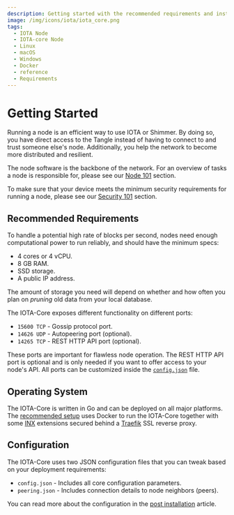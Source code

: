 ```yaml
---
description: Getting started with the recommended requirements and installation links.
image: /img/icons/iota/iota_core.png
tags:
  - IOTA Node
  - IOTA-core Node
  - Linux
  - macOS
  - Windows
  - Docker
  - reference
  - Requirements
---
```


# Getting Started


Running a node is an efficient way to use IOTA or Shimmer. By doing so, you have direct access to the Tangle instead of having to
connect to and trust someone else's node. Additionally, you help the network to become more distributed and resilient.

The node software is the backbone of the network. For an overview of tasks a node is responsible for, please
see our [Node 101](/develop/nodes/explanations/nodes_101/) section.

To make sure that your device meets the minimum security requirements for running a node, please
see our [Security 101](/develop/nodes/explanations/security_101/) section.

## Recommended Requirements

To handle a potential high rate of blocks per second, nodes need enough computational power to run reliably, and
should have the minimum specs:

- 4 cores or 4 vCPU.
- 8 GB RAM.
- SSD storage.
- A public IP address.

The amount of storage you need will depend on whether and how often you plan on _pruning_ old data from your local
database.

The IOTA-Core exposes different functionality on different ports:

- `15600 TCP` - Gossip protocol port.
- `14626 UDP` - Autopeering port (optional).
- `14265 TCP` - REST HTTP API port (optional).

These ports are important for flawless node operation. The REST HTTP API port is optional and is only needed if
you want to offer access to your node's API. All ports can be customized inside
the [`config.json`](../how_tos/post_installation.md) file.

## Operating System

The IOTA-Core is written in Go and can be deployed on all major platforms.
The [recommended setup](../how_tos/using_docker.md) uses Docker to run the IOTA-Core together with some [INX](../inx-plugins) extensions secured behind a [Traefik](https://traefik.io) SSL reverse proxy.

## Configuration

The IOTA-Core uses two JSON configuration files that you can tweak based on your deployment requirements:

- `config.json` - Includes all core configuration parameters.
- `peering.json` - Includes connection details to node neighbors (peers).

You can read more about the configuration in the [post installation](../how_tos/post_installation.md) article.
